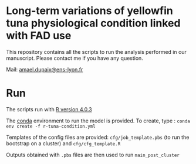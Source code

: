 # Long-term variations of yellowfin tuna physiological condition linked with FAD use

This repository contains all the scripts to run the analysis performed in our manuscript. Please contact me if you have any question.

Mail: amael.dupaix@ens-lyon.fr

# Run

The scripts run with [R version 4.0.3](https://www.r-project.org/)

The [conda](https://docs.conda.io/projects/conda/en/latest/) environment to run the model is provided. To create, type : `conda env create -f r-tuna-condition.yml`

Templates of the config files are provided: `cfg/job_template.pbs` (to run the bootstrap on a cluster) and `cfg/cfg_template.R`

Outputs obtained with `.pbs` files are then used to run `main_post_cluster`

